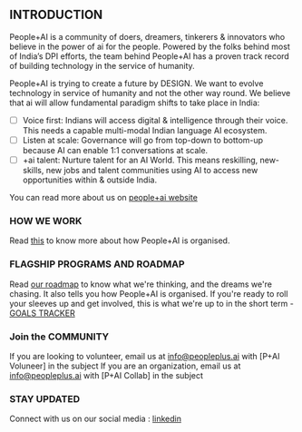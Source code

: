 ## INTRODUCTION
People+AI is a community of doers, dreamers, tinkerers & innovators who believe in the power of ai for the people. Powered by the folks behind most of India’s DPI efforts, the team behind People+AI has a proven track record of building technology in the service of humanity. 

People+AI is trying to create a future by DESIGN. We want to evolve technology in service of humanity and not the other way round. We believe that ai will allow fundamental paradigm shifts to take place in India:
- [ ] Voice first: Indians will access digital & intelligence through their voice. This needs a capable multi-modal Indian language AI ecosystem. 
- [ ] Listen at scale: Governance will go from top-down to bottom-up because AI can enable 1:1 conversations at scale. 
- [ ] +ai talent: Nurture talent for an AI World. This means reskilling, new-skills, new jobs and talent communities using AI to access new opportunities within & outside India.

You can read more about us on [people+ai website](https://peopleplus.ai/)

### HOW WE WORK

Read [this](https://sunbird.gitbook.io/peopleplus-ai/~/changes/mIlktQxhfTRRvn1Tg8MV/how-we-work) to know more about how People+AI is organised.

### FLAGSHIP PROGRAMS AND ROADMAP

Read [our roadmap](https://sunbird.gitbook.io/peopleplus-ai/~/changes/mIlktQxhfTRRvn1Tg8MV/drafts/what-we-do/p+ai-program-roadmap) to know what we're thinking, and the dreams we're chasing. It also tells you how People+AI is organised.
If you're ready to roll your sleeves up and get involved, this is what we're up to in the short term - [GOALS TRACKER](https://github.com/orgs/PeoplePlusAI/projects/10/views/3)

### Join the COMMUNITY
If you are looking to volunteer, email us at info@peopleplus.ai with [P+AI Voluneer] in the subject
If you are an organization, email us at info@peopleplus.ai with [P+AI Collab] in the subject

### STAY UPDATED
Connect with us on our social media : 
[linkedin](https://www.linkedin.com/company/people-ai/)
